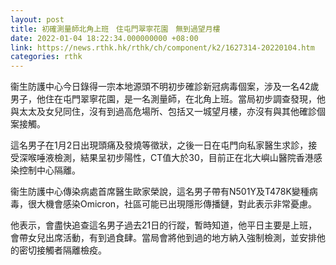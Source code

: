 ```yaml
---
layout: post
title: 初確測量師北角上班　住屯門翠寧花園　無到過望月樓
date: 2022-01-04 18:22:34.000000000 +08:00
link: https://news.rthk.hk/rthk/ch/component/k2/1627314-20220104.htm
categories: rthk
---
```


衞生防護中心今日錄得一宗本地源頭不明初步確診新冠病毒個案，涉及一名42歲男子，他住在屯門翠寧花園，是一名測量師，在北角上班。當局初步調查發現，他與太太及女兒同住，沒有到過高危場所、包括又一城望月樓，亦沒有與其他確診個案接觸。

這名男子在1月2日出現頭痛及發燒等徵狀，之後一日在屯門向私家醫生求診，接受深喉唾液檢測，結果呈初步陽性，CT值大於30，目前正在北大嶼山醫院香港感染控制中心隔離。

衞生防護中心傳染病處首席醫生歐家榮說，這名男子帶有N501Y及T478K變種病毒，很大機會感染Omicron，社區可能已出現隱形傳播鏈，對此表示非常憂慮。

他表示，會盡快追查這名男子過去21日的行蹤，暫時知道，他平日主要是上班，會帶女兒出席活動，有到過食肆。當局會將他到過的地方納入強制檢測，並安排他的密切接觸者隔離檢疫。
